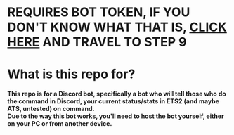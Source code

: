 # REQUIRES BOT TOKEN, IF YOU DON'T KNOW WHAT THAT IS, [CLICK HERE](https://github.com/ijre/Node.js-Discord-Bot_Template/blob/master/README.md#steps) AND TRAVEL TO STEP 9

# What is this repo for?
**This repo is for a Discord bot, specifically a bot who will tell those who do the command in Discord, your current status/stats in ETS2 (and maybe ATS, untested) on command.  
Due to the way this bot works, you'll need to host the bot yourself, either on your PC or from another device.**